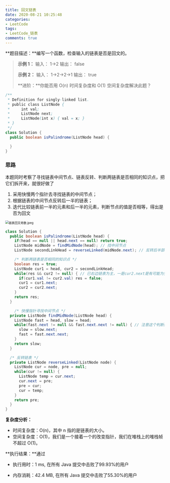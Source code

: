```yaml
---
title: 回文链表
date: 2020-08-21 10:25:48
categories:
- LeetCode
tags:
- LeetCode_链表
comments: true
---
```


**题目描述：**编写一个函数，检查输入的链表是否是回文的。

> **示例 1：**
> 输入： 1->2
> 输出： false 
> 
> **示例 2：**
> 输入： 1->2->2->1
> 输出： true 
>
> **进阶：**你能否用 O(n) 时间复杂度和 O(1) 空间复杂度解决此题？


```java
/**
 * Definition for singly-linked list.
 * public class ListNode {
 *     int val;
 *     ListNode next;
 *     ListNode(int x) { val = x; }
 * }
 */
class Solution {
  public boolean isPalindrome(ListNode head) {

  }
}
```

<!-- more -->



### 思路

本题同时考察了寻找链表中间节点、链表反转、判断两链表是否相同的知识点，把它们拆开来，就很好做了

1. 采用快慢两个指针去寻找链表的中间节点；
2. 根据链表的中间节点反转后一半的链表；
3. 迭代比较链表前一半的元素和后一半的元素，判断节点的值是否相等，得出是否为回文

<img src="https://pic.leetcode-cn.com/cb25ad29e4c902e12bfe088a79b491dc8e6ff890786f15ce6b176d5419bcbf71-%E9%93%BE%E8%A1%A8%E5%9B%9E%E6%96%87%E5%A5%87%E6%95%B0.jpeg" alt="链表回文奇数.jpeg" style="zoom:67%;" />

```java
class Solution {
  public boolean isPalindrome(ListNode head) {
    if(head == null || head.next == null) return true;
    ListNode midNode = findMidNode(head); // 找中间节点
    ListNode secondLinkHead = reverseLinked(midNode.next); // 反转后半部分的链表

    /* 判断两链表是否相同的知识点 */
    boolean res = true;
    ListNode cur1 = head, cur2 = secondLinkHead;
    while(res && cur2 != null) { // 已右边链表为主，一是cur2.next是有可能为空的，二是当奇数个时刚好不检测中间的节点
      if(cur1.val != cur2.val) res = false;
      cur1 = cur1.next;
      cur2 = cur2.next;
    }
    return res;
  }

	/* 快慢指针寻找中间节点 */
  private ListNode findMidNode(ListNode head) {
    ListNode fast = head, slow = head;
    while(fast.next != null && fast.next.next != null) { // 注意这个判断条件，当链表为偶数，slow指向两个中间数的第一个
      slow = slow.next;
      fast = fast.next.next;
    }
    return slow;
  }

  /* 反转链表 */
  private ListNode reverseLinked(ListNode node) {
    ListNode cur = node, pre = null;
    while(cur != null) {
      ListNode temp = cur.next;
      cur.next = pre;
      pre = cur;
      cur = temp;
    }
    return pre;
  }
}
```

**复杂度分析：**

- 时间复杂度：O(n)，其中 n 指的是链表的大小。
- 空间复杂度：O(1)，我们是一个接着一个的改变指针，我们在堆栈上的堆栈帧不超过 O(1)。

**执行结果：**通过

- 执行用时：1 ms, 在所有 Java 提交中击败了99.93%的用户

- 内存消耗：42.4 MB, 在所有 Java 提交中击败了55.30%的用户